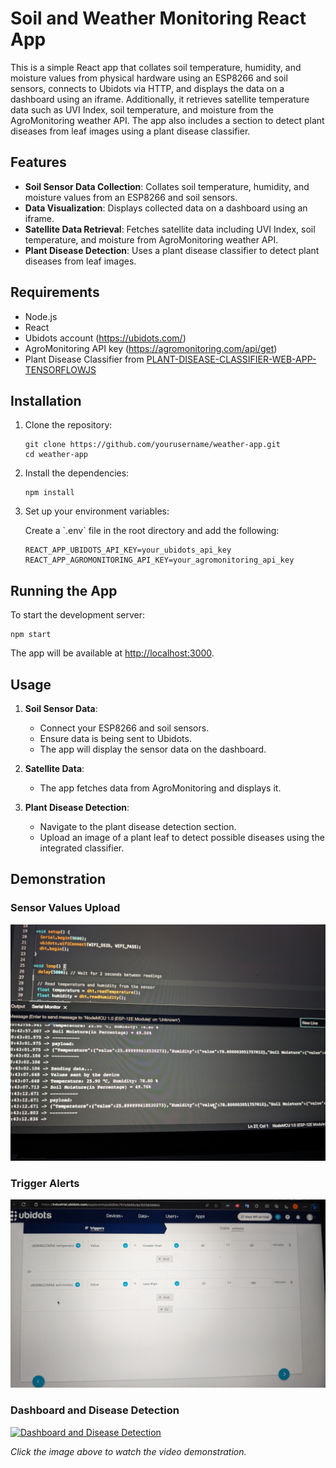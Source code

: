 
# Soil and Weather Monitoring React App

This is a simple React app that collates soil temperature, humidity, and moisture values from physical hardware using an ESP8266 and soil sensors, connects to Ubidots via HTTP, and displays the data on a dashboard using an iframe. Additionally, it retrieves satellite temperature data such as UVI Index, soil temperature, and moisture from the AgroMonitoring weather API. The app also includes a section to detect plant diseases from leaf images using a plant disease classifier.

## Features

- **Soil Sensor Data Collection**: Collates soil temperature, humidity, and moisture values from an ESP8266 and soil sensors.
- **Data Visualization**: Displays collected data on a dashboard using an iframe.
- **Satellite Data Retrieval**: Fetches satellite data including UVI Index, soil temperature, and moisture from AgroMonitoring weather API.
- **Plant Disease Detection**: Uses a plant disease classifier to detect plant diseases from leaf images.

## Requirements

- Node.js
- React
- Ubidots account (https://ubidots.com/)
- AgroMonitoring API key (https://agromonitoring.com/api/get)
- Plant Disease Classifier from [PLANT-DISEASE-CLASSIFIER-WEB-APP-TENSORFLOWJS](https://github.com/rexsimiloluwah/PLANT-DISEASE-CLASSIFIER-WEB-APP-TENSORFLOWJS)

## Installation

1. Clone the repository:

    ```
    git clone https://github.com/yourusername/weather-app.git
    cd weather-app
    ```

2. Install the dependencies:

    ```
    npm install
    ```

3. Set up your environment variables:

    Create a \`.env\` file in the root directory and add the following:

    ```
    REACT_APP_UBIDOTS_API_KEY=your_ubidots_api_key
    REACT_APP_AGROMONITORING_API_KEY=your_agromonitoring_api_key
    ```

## Running the App

To start the development server:

```
npm start
```

The app will be available at [http://localhost:3000](http://localhost:3000).

## Usage

1. **Soil Sensor Data**:
   - Connect your ESP8266 and soil sensors.
   - Ensure data is being sent to Ubidots.
   - The app will display the sensor data on the dashboard.

2. **Satellite Data**:
   - The app fetches data from AgroMonitoring and displays it.

3. **Plant Disease Detection**:
   - Navigate to the plant disease detection section.
   - Upload an image of a plant leaf to detect possible diseases using the integrated classifier.

## Demonstration

### Sensor Values Upload

![Sensor Values Upload](media/sensor-values-upload.jpg)

### Trigger Alerts

![Trigger Alerts](media/trigger-alerts.jpg)

### Dashboard and Disease Detection

[![Dashboard and Disease Detection](media/dashboard-image.jpg)](media/dashboard-video.mp4)

*Click the image above to watch the video demonstration.*

